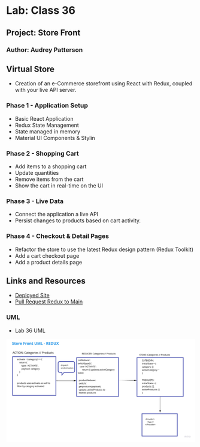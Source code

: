 # Lab: Class 36

## Project: Store Front

### Author: Audrey Patterson

## Virtual Store

- Creation of an e-Commerce storefront using React with Redux, coupled with your live API server.

### Phase 1 - Application Setup

- Basic React Application
- Redux State Management
- State managed in memory
- Material UI Components & Stylin

### Phase 2 - Shopping Cart

- Add items to a shopping cart
- Update quantities
- Remove items from the cart
- Show the cart in real-time on the UI

### Phase 3 - Live Data

- Connect the application a live API
- Persist changes to products based on cart activity.

### Phase 4 - Checkout & Detail Pages

- Refactor the store to use the latest Redux design pattern (Redux Toolkit)
- Add a cart checkout page
- Add a product details page

## Links and Resources

- [Deployed Site](https://xyz.com)
- [Pull Request Redux to Main](https://github.com/arpatterson31/storefront/pull/1)

### UML

- Lab 36 UML

![Lab 36 UML](src/assets/lab36-uml.jpg)
